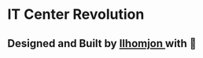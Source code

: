 # IT Center Revolution

## Designed and Built by <a href="https://ilhomjon.vercel.app" target="_blank" rel="noopener noreferrer"> Ilhomjon </a> with 🖤
